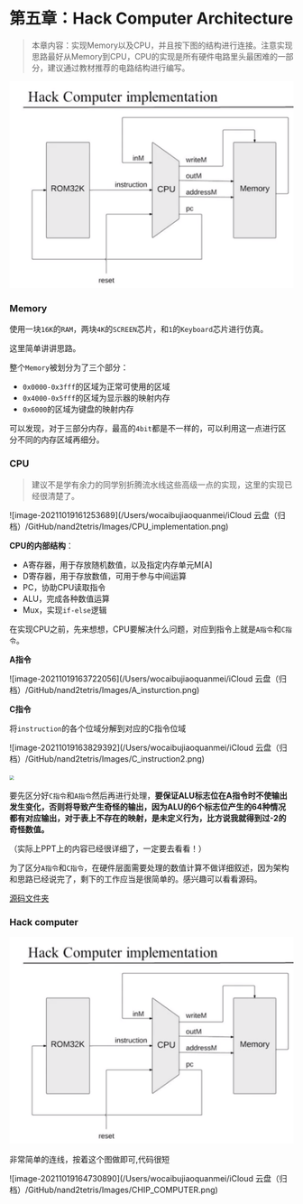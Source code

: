# 第五章：Hack Computer Architecture

> 本章内容：实现Memory以及CPU，并且按下图的结构进行连接。注意实现思路最好从Memory到CPU，CPU的实现是所有硬件电路里头最困难的一部分，建议通过教材推荐的电路结构进行编写。

![hack计算机架构](https://github.com/coderhare/nand2tetris/blob/main/Images/hack_computer_architecture.png)





### Memory

使用一块`16K`的`RAM`，两块`4K`的`SCREEN​`芯片，和​`1`的`Keyboard`芯片进行仿真。

这里简单讲讲思路。

整个`Memory`被划分为了三个部分：

- `0x0000-0x3fff`的区域为正常可使用的区域
- `0x4000-0x5fff`的区域为显示器的映射内存
- `0x6000`的区域为键盘的映射内存

可以发现，对于三部分内存，最高的`4bit`都是不一样的，可以利用这一点进行区分不同的内存区域再细分。



### CPU

> 建议不是学有余力的同学别折腾流水线这些高级一点的实现，这里的实现已经很清楚了。

![image-20211019161253689](/Users/wocaibujiaoquanmei/iCloud 云盘（归档）/GitHub/nand2tetris/Images/CPU_implementation.png)

**CPU的内部结构**：

- A寄存器，用于存放随机数值，以及指定内存单元M[A]
- D寄存器，用于存放数值，可用于参与中间运算
- PC，协助CPU读取指令
- ALU，完成各种数值运算
- Mux，实现`if-else`逻辑

在实现CPU之前，先来想想，CPU要解决什么问题，对应到指令上就是`A指令`和`C指令`。

**A指令**

![image-20211019163722056](/Users/wocaibujiaoquanmei/iCloud 云盘（归档）/GitHub/nand2tetris/Images/A_insturction.png)



**C指令**

将`instruction`的各个位域分解到对应的C指令位域

![image-20211019163829392](/Users/wocaibujiaoquanmei/iCloud 云盘（归档）/GitHub/nand2tetris/Images/C_instruction2.png)

<img src="/Users/wocaibujiaoquanmei/iCloud 云盘（归档）/GitHub/nand2tetris/Images/C_instruction.png" style="zoom:50%;" />

要先区分好`C指令`和`A指令`然后再进行处理，**要保证ALU标志位在A指令时不使输出发生变化，否则将导致产生奇怪的输出，因为ALU的6个标志位产生的64种情况都有对应输出，对于表上不存在的映射，是未定义行为，比方说我就得到过-2的奇怪数值。**

（实际上PPT上的内容已经很详细了，一定要去看看！）

为了区分`A指令`和`C指令`，在硬件层面需要处理的数值计算不做详细叙述，因为架构和思路已经说完了，剩下的工作应当是很简单的。感兴趣可以看看源码。

[源码文件夹]()



### Hack computer

![hack计算机架构](https://github.com/coderhare/nand2tetris/blob/main/Images/hack_computer_architecture.png)

非常简单的连线，按着这个图做即可,代码很短

![image-20211019164730890](/Users/wocaibujiaoquanmei/iCloud 云盘（归档）/GitHub/nand2tetris/Images/CHIP_COMPUTER.png)